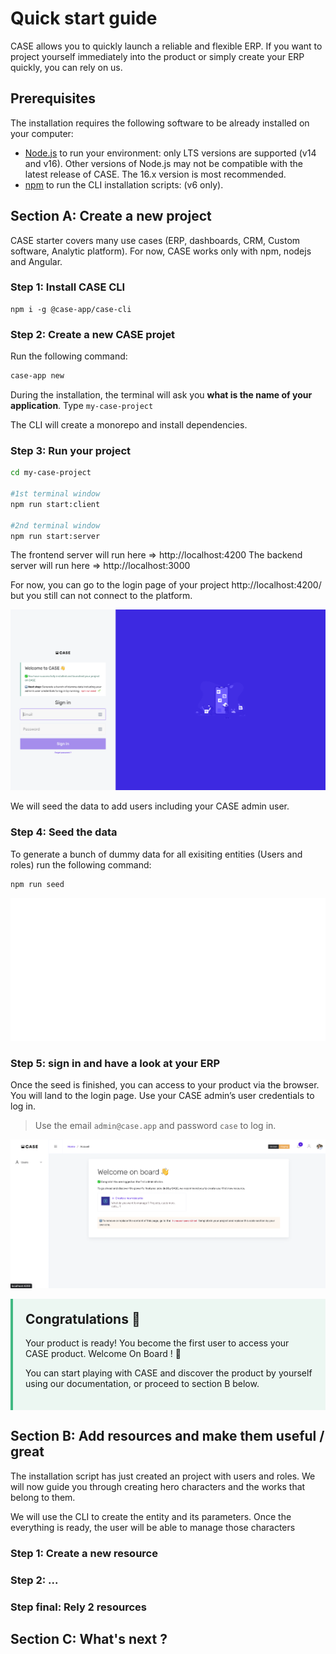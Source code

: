 # Quick start guide

CASE allows you to quickly launch a reliable and flexible ERP. If you want to project yourself immediately into the product or simply create your ERP quickly, you can rely on us.

## Prerequisites

The installation requires the following software to be already installed on your computer:

- [Node.js](https://nodejs.org/en/) to run your environment: only LTS versions are supported (v14 and v16). Other versions of Node.js may not be compatible with the latest release of CASE. The 16.x version is most recommended.
- [npm](https://docs.npmjs.com/cli/v6/commands/npm-install) to run the CLI installation scripts: (v6 only).

## Section A: Create a new project

CASE starter covers many use cases (ERP, dashboards, CRM, Custom software, Analytic platform). For now, CASE works only with npm, nodejs and Angular.

### Step 1: Install CASE CLI

```
npm i -g @case-app/case-cli
```

### Step 2: Create a new CASE projet

Run the following command:

```sh
case-app new
```

During the installation, the terminal will ask you **what is the name of your application**. Type `my-case-project`

The CLI will create a monorepo and install dependencies.

### Step 3: Run your project

```sh
cd my-case-project

#1st terminal window
npm run start:client

#2nd terminal window
npm run start:server
```

The frontend server will run here => http://localhost:4200
The backend server will run here => http://localhost:3000

For now, you can go to the login page of your project http://localhost:4200/ but you still can not connect to the platform.

![Login](../assets/images/introduction/login-01.png ':class=has-shadow')

We will seed the data to add users including your CASE admin user.

### Step 4: Seed the data

To generate a bunch of dummy data for all exisiting entities (Users and roles) run the following command:

```sh
npm run seed
```

![Seed](../assets/images/introduction/seed.svg)

### Step 5: sign in and have a look at your ERP

Once the seed is finished, you can access to your product via the browser. You will land to the login page. Use your CASE admin’s user credentials to log in.

> Use the email `admin@case.app` and password `case` to log in.

![Seed](../assets/images/introduction/homepage.png ':class=has-shadow')

<div style="background-color:#42b98316; border-left: 4px solid #42b983; padding: 20px;">
<h2 style="margin-top: 0">Congratulations 🎉</h2>
<p>Your product is ready! You become the first user to access your CASE product. Welcome On Board ! 👋</p>
<p>You can start playing with CASE and discover the product by yourself using our documentation, or proceed to section B below.</p>
</div>

## Section B: Add resources and make them useful / great

The installation script has just created an project with users and roles. We will now guide you through creating hero characters and the works that belong to them.

We will use the CLI to create the entity and its parameters. Once the everything is ready, the user will be able to manage those characters

### Step 1: Create a new resource

### Step 2: ...

### Step final: Rely 2 resources

## Section C: What's next ?

